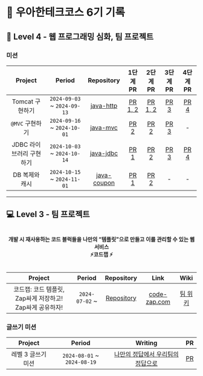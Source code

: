 # 🚀 우아한테크코스 6기 기록

## 🚀 Level 4 - 웹 프로그래밍 심화, 팀 프로젝트

### 미션

|     Project     |           Period            |                              Repository                               |                            1단계 PR                            |                            2단계 PR                            |                          3단계 PR                           |                          4단계 PR                           |
|:---------------:|:---------------------------:|:---------------------------------------------------------------------:|:------------------------------------------------------------:|:------------------------------------------------------------:|:---------------------------------------------------------:|:---------------------------------------------------------:|
|   Tomcat 구현하기   | `2024-09-03` ~ `2024-09-13` |  [java-http](https://github.com/woowacourse/java-http/tree/jminkkk)   | [PR 1, 2](https://github.com/woowacourse/java-http/pull/582) | [PR 1, 2](https://github.com/woowacourse/java-http/pull/582) | [PR 3](https://github.com/woowacourse/java-http/pull/653) | [PR 4](https://github.com/woowacourse/java-http/pull/689) |
|   `@MVC` 구현하기   | `2024-09-16` ~ `2024-10-01` |    [java-mvc](https://github.com/woowacourse/java-mvc/tree/jminkkk)    |   [PR 2](https://github.com/woowacourse/java-mvc/pull/686)   |   [PR 2](https://github.com/woowacourse/java-mvc/pull/738)   | [PR 3](https://github.com/woowacourse/java-mvc/pull/826)  |                             -                             |
| JDBC 라이브러리 구현하기 | `2024-10-03` ~ `2024-10-14` |   [java-jdbc](https://github.com/woowacourse/java-jdbc/tree/jminkkk)   |  [PR 1](https://github.com/woowacourse/java-jdbc/pull/632)   |  [PR 2](https://github.com/woowacourse/java-jdbc/pull/705)   | [PR 3](https://github.com/woowacourse/java-jdbc/pull/773) | [PR 4](https://github.com/woowacourse/java-jdbc/pull/883) |
|    DB 복제와 캐시    | `2024-10-15` ~ `2024-11-01` | [java-coupon](https://github.com/woowacourse/java-coupon/tree/jminkkk) |  [PR 1](https://github.com/woowacourse/java-coupon/pull/41)  | [PR 2](https://github.com/woowacourse/java-coupon/pull/119)  |                             -                             |                             -                             |

---

## 💻 Level 3 - 팀 프로젝트

<div align="center">
<br>
<b> 개발 시 재사용하는 코드 블럭들을 나만의 “템플릿"으로 만들고 이를 관리할 수 있는 웹 서비스 <br> ⚡️코드잽 ⚡️</b>
<br>
<br>
</div>

|               Project                |     Period     |                          Repository                          |                 Link                  |                              Wiki                               |
|:------------------------------------:|:--------------:|:------------------------------------------------------------:|:-------------------------------------:|:---------------------------------------------------------------:|
| 코드잽: 코드 템플릿, Zap싸게 저장하고! Zap싸게 공유하자! | `2024-07-02` ~ | [Repository](https://github.com/woowacourse-teams/2024-code-zap) | [code-zap.com](https://code-zap.com/) | [팀 위키](https://github.com/woowacourse-teams/2024-code-zap/wiki) |

### 글쓰기 미션

|   Project   |           Period            |                                       Writing                                        |                             PR                              |
|:-----------:|:---------------------------:|:------------------------------------------------------------------------------------:|:-----------------------------------------------------------:|
| 레벨 3 글쓰기 미션 | `2024-08-01` ~ `2024-08-19` | [나만의 정답에서 우리팀의 정답으로](https://github.com/jminkkk/woowa-writing/blob/level3/LEVEL3.md) | [PR](https://github.com/woowacourse/woowa-writing/pull/339) |

